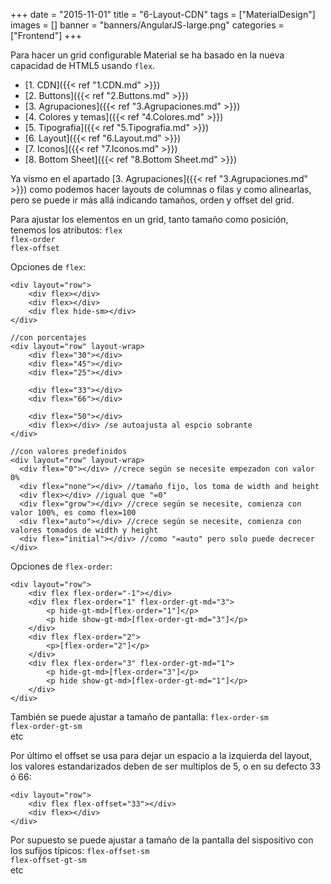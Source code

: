 +++
date = "2015-11-01"
title = "6-Layout-CDN"
tags = ["MaterialDesign"]
images = []
banner = "banners/AngularJS-large.png"
categories = ["Frontend"]
+++

Para hacer un grid configurable Material se ha basado en la nueva capacidad de HTML5 usando `flex`.
<!--more-->

* [1. CDN]({{< ref "1.CDN.md" >}})
* [2. Buttons]({{< ref "2.Buttons.md" >}})
* [3. Agrupaciones]({{< ref "3.Agrupaciones.md" >}})
* [4. Colores y temas]({{< ref "4.Colores.md" >}})
* [5. Tipografia]({{< ref "5.Tipografia.md" >}})
* [6. Layout]({{< ref "6.Layout.md" >}})
* [7. Iconos]({{< ref "7.Iconos.md" >}})
* [8. Bottom Sheet]({{< ref "8.Bottom Sheet.md" >}})

Ya vismo en el apartado [3. Agrupaciones]({{< ref "3.Agrupaciones.md" >}}) como podemos hacer layouts de columnas o filas y como alinearlas, pero se puede ir más allá indicando tamaños, orden y offset del grid.

Para ajustar los elementos en un grid, tanto tamaño como posición, tenemos los atributos:
`flex`</br>
`flex-order`</br>
`flex-offset`</br>

Opciones de `flex`:

	<div layout="row">
		<div flex></div>
		<div flex></div>
		<div flex hide-sm></div>
	</div>

	//con porcentajes
	<div layout="row" layout-wrap>
		<div flex="30"></div>
		<div flex="45"></div>
		<div flex="25"></div>

		<div flex="33"></div>
		<div flex="66"></div>

		<div flex="50"></div>
		<div flex></div> /se autoajusta al espcio sobrante
	</div>

	//con valores predefinidos
	<div layout="row" layout-wrap>
	  <div flex="0"></div> //crece según se necesite empezadon con valor 0%
	  <div flex="none"></div> //tamaño fijo, los toma de width and height
	  <div flex></div> //igual que "=0"
	  <div flex="grow"></div> //crece según se necesite, comienza con valor 100%, es como flex=100
	  <div flex="auto"></div> //crece según se necesite, comienza con valores tomados de width y height
	  <div flex="initial"></div> //como "=auto" pero solo puede decrecer
	</div>

Opciones de `flex-order`:

	<div layout="row">
		<div flex flex-order="-1"></div>
		<div flex flex-order="1" flex-order-gt-md="3">
			<p hide-gt-md>[flex-order="1"]</p>
			<p hide show-gt-md>[flex-order-gt-md="3"]</p>
		</div>
		<div flex flex-order="2">
			<p>[flex-order="2"]</p>
		</div>
		<div flex flex-order="3" flex-order-gt-md="1">
			<p hide-gt-md>[flex-order="3"]</p>
			<p hide show-gt-md>[flex-order-gt-md="1"]</p>
		</div>
	</div>

También se puede ajustar a tamaño de pantalla:
`flex-order-sm`</br>
`flex-order-gt-sm`</br>
etc

Por último el offset se usa para dejar un espacio a la izquierda del layout, los valores estandarizados deben de ser multiplos de 5, o en su defecto 33 ó 66:

	<div layout="row">
		<div flex flex-offset="33"></div>
		<div flex></div>
	</div>

Por supuesto se puede ajustar a tamaño de la pantalla del sispositivo con los sufijos típicos:
`flex-offset-sm`</br>
`flex-offset-gt-sm`</br>
etc
